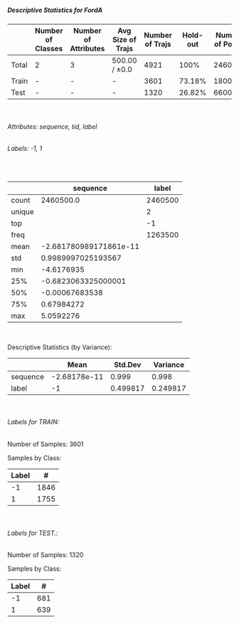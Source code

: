 ##### Descriptive Statistics for FordA


|       |   Number of Classes |   Number of Attributes |   Avg Size of Trajs |   Number of Trajs | Hold-out   |   Number of Points |   Longest Size |   Shortest Size |
|-------|---------------------|------------------------|---------------------|-------------------|------------|--------------------|----------------|-----------------|
| Total | 2                   | 3                      | 500.00 / ±0.0       | 4921              | 100%       |            2460500 |            500 |             500 |
| Train | -                   | -                      | -                   | 3601              | 73.18%     |            1800500 |            500 |             500 |
| Test  | -                   | -                      | -                   | 1320              | 26.82%     |             660000 |            500 |             500 |

&nbsp;

###### Attributes: sequence, tid, label


###### Labels: -1, 1

&nbsp;

|        | sequence               | label   |
|--------|------------------------|---------|
| count  | 2460500.0              | 2460500 |
| unique |                        | 2       |
| top    |                        | -1      |
| freq   |                        | 1263500 |
| mean   | -2.681780989171861e-11 |         |
| std    | 0.9989997025193567     |         |
| min    | -4.6176935             |         |
| 25%    | -0.6823063325000001    |         |
| 50%    | -0.00067683538         |         |
| 75%    | 0.67984272             |         |
| max    | 5.0592276              |         |

&nbsp;

Descriptive Statistics (by Variance): 


|          |         Mean |   Std.Dev |   Variance |
|----------|--------------|-----------|------------|
| sequence | -2.68178e-11 |  0.999    |   0.998    |
| label    | -1           |  0.499817 |   0.249817 |

&nbsp;

###### Labels for TRAIN:


Number of Samples: 3601
Samples by Class:
|   Label |    # |
|---------|------|
|      -1 | 1846 |
|       1 | 1755 |

&nbsp;

###### Labels for TEST.:


Number of Samples: 1320
Samples by Class:
|   Label |   # |
|---------|-----|
|      -1 | 681 |
|       1 | 639 |